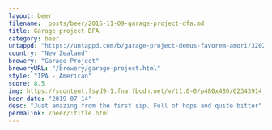 ```yaml
---
layout: beer
filename: _posts/beer/2016-11-09-garage-project-dfa.md
title: Garage project DFA
category: beer
untappd: "https://untappd.com/b/garage-project-demus-favorem-amori/3202827"
country: "New Zealand"
brewery: "Garage Project"
breweryURL: "/brewery/garage-project.html"
style: "IPA - American"
score: 8.5
img: https://scontent.fsyd9-1.fna.fbcdn.net/v/t1.0-0/p480x480/62343914_10157281019008745_631148489279012864_o.jpg?_nc_cat=108&_nc_sid=e007fa&_nc_ohc=ZeU19BJy0H8AX-6LyGr&_nc_ht=scontent.fsyd9-1.fna&_nc_tp=6&oh=d030ad7acba1a508a874f39f461a6e93&oe=5F49D5EC
beer-date: "2019-07-14"
desc: "Just amazing from the first sip. Full of hops and quite bitter"
permalink: /beer/:title.html
---
```

